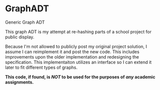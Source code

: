 # GraphADT
Generic Graph ADT

This graph ADT is my attempt at re-hashing parts of a school project for public display.

Because I'm not allowed to publicly post my original project solution, I assume I can reimplement it and post the new code.  This includes improvements upon the older implementation and redesigning the specification.  This implementaiton utilizes an interface so I can extend it later to fit different types of graphs.

**This code, if found, is _NOT_ to be used for the purposes of _any_ academic assignments.**
